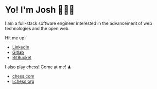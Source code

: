 # Yo! I'm Josh 🙋🏾‍♂️

I am a full-stack software engineer interested in the advancement of web technologies and the open web.

Hit me up:
- [LinkedIn](https://www.linkedin.com/in/jlindsay-sf/)
- [Gitlab](https://gitlab.com/j000sh)
- [BitBucket](https://bitbucket.org/j000sh/)

I also play chess!  Come at me! ♟
- [chess.com](https://www.chess.com/member/ReasonableBully)
- [lichess.org](https://lichess.org/@/ReasonableBully)
